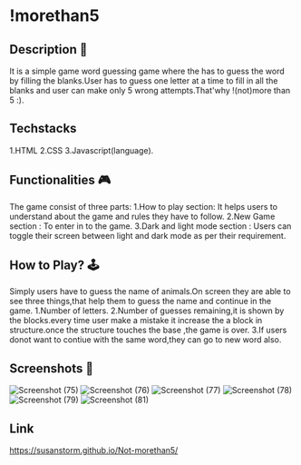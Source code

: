 # !morethan5
## Description 📃
It is a simple game word guessing game where the has to guess the word by filling the blanks.User has  to guess one letter at a time to fill in all the blanks and user can make only 5 wrong attempts.That'why !(not)more than 5 :).
 ## Techstacks
 1.HTML
 2.CSS
 3.Javascript(language).
 ## Functionalities 🎮
 The game consist of three parts:
 1.How to play section: It helps users to understand about the game and rules they have to follow.
 2.New Game section : To enter in to the game.
 3.Dark and light mode section : Users can toggle their screen between light and dark mode as per their requirement.
## How to Play? 🕹️
Simply users have to guess the name of animals.On screen they are able to see three things,that help them to guess the name and continue in the game.
1.Number of letters.
2.Number of guesses remaining,it is shown by the blocks.every time user make a mistake it increase the a block in structure.once the structure touches the base ,the game is over.
3.If users donot want to contiue with the same word,they can go to new word also.

## Screenshots 📸
![Screenshot (75)](https://github.com/SusanStorm/Not-morethan5/assets/114725350/3a191a5a-4036-4dc1-8a05-4d63b410bf8a)
![Screenshot (76)](https://github.com/SusanStorm/Not-morethan5/assets/114725350/3f947b79-2ae9-43f5-a417-c74ed235d6bd)
![Screenshot (77)](https://github.com/SusanStorm/Not-morethan5/assets/114725350/d61abc1e-2ad5-43c1-b68b-913f932752a9)
![Screenshot (78)](https://github.com/SusanStorm/Not-morethan5/assets/114725350/058188dc-dfae-4fe2-a82a-114378b20ad1)
![Screenshot (79)](https://github.com/SusanStorm/Not-morethan5/assets/114725350/c0870952-37c3-49b6-98d0-19e527bdf7ea)
![Screenshot (81)](https://github.com/SusanStorm/Not-morethan5/assets/114725350/52c07082-5929-461c-9137-5feacdbbf653)


## Link
https://susanstorm.github.io/Not-morethan5/
